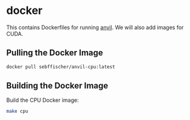 # docker

This contains Dockerfiles for running [anvil](https://github.com/r-xla/anvil).
We will also add images for CUDA.

## Pulling the Docker Image

```bash
docker pull sebffischer/anvil-cpu:latest
```

## Building the Docker Image

Build the CPU Docker image:

```bash
make cpu
```
